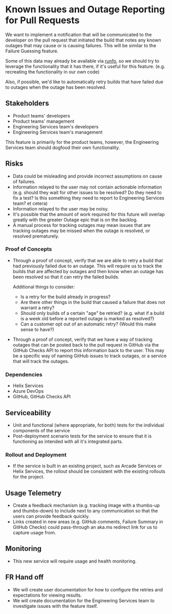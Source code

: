 # Known Issues and Outage Reporting for Pull Requests

We want to implement a notification that will be communicated to the developer on the pull request that initiated the build that notes any known outages that may cause or is causing failures. This will be similar to the Failure Guessing feature. 

Some of this data may already be available via [runfo](https://github.com/jaredpar/runfo/tree/master/runfo), so we should try to leverage the functionality that it has there, if it's useful for this feature. (e.g. recreating the functionality in our own code)

Also, if possible, we'd like to automatically retry builds that have failed due to outages when the outage has been resolved. 

## Stakeholders
- Product teams' developers
- Product teams' management
- Engineering Services team's developers
- Engineering Services team's management

This feature is primarily for the product teams, however, the Engineering Services team should dogfood their own functionality. 

## Risks

- Data could be misleading and provide incorrect assumptions on cause of failures. 
- Information relayed to the user may not contain actionable information (e.g. should they wait for other issues to be resolved? Do they need to fix a test? Is this something they need to report to Engineering Services team? et cetera)
- Information relayed to the user may be noisy. 
- It's possible that the amount of work required for this future will overlap greatly with the greater Outage epic that is on the backlog. 
- A manual process for tracking outages may mean issues that are tracking outages may be missed when the outage is resolved, or resolved prematurely. 

### Proof of Concepts

- Through a proof of concept, verify that we are able to retry a build that had previously failed due to an outage. This will require us to track the builds that are affected by outages and then know when an outage has been resolved so that it can retry the failed builds. 

  Additional things to consider: 
  - Is a retry for the build already in progress? 
  - Are there other things in the build that caused a failure that does not warrant a retry? 
  - Should only builds of a certain "age" be retried? (e.g. what if a build is a week old before a reported outage is marked as resolved?)
  - Can a customer opt out of an automatic retry? (Would this make sense to have?)

- Through a proof of concept, verify that we have a way of tracking outages that can be posted back to the pull request in GitHub via the GitHub Checks API to report this information back to the user. This may be a specific way of naming GitHub issues to track outages, or a service that will track the outages. 

### Dependencies

- Helix Services
- Azure DevOps
- GitHub, GitHub Checks API

## Serviceability

- Unit and functional (where appropriate, for both) tests for the individual components of the service
- Post-deployment scenario tests for the service to ensure that it is functioning as intended with all it's integrated parts. 

### Rollout and Deployment

- If the service is built in an existing project, such as Arcade Services or Helix Services, the rollout should be consistent with the existing rollouts for the project. 

## Usage Telemetry

- Create a feedback mechanism (e.g. tracking image with a thumbs-up and thumbs-down) to include next to any communication so that the users can provide feedback quickly. 
- Links created in new areas (e.g. GitHub comments, Failure Summary in GitHub Checks) could pass-through an aka.ms redirect link for us to capture usage from. 

## Monitoring

- This new service will require usage and health monitoring. 

## FR Hand off

- We will create user documentation for how to configure the retries and expectations for viewing results. 
- We will create documentation for the Engineering Services team to investigate issues with the feature itself. 